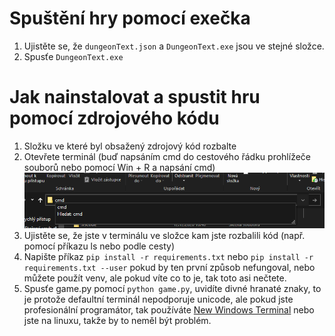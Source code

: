 # Spuštění hry pomocí exečka
1. Ujistěte se, že `dungeonText.json` a `DungeonText.exe` jsou ve stejné složce.
2. Spusťe `DungeonText.exe`

# Jak nainstalovat a spustit hru pomocí zdrojového kódu
1. Složku ve které byl obsažený zdrojový kód rozbalte
2. Otevřete terminál (buď napsáním cmd do  cestového řádku prohlížeče souborů nebo pomocí Win + R a napsání cmd) ![cmdprohlizec](cmd.png)
3. Ujistěte se, že jste v terminálu ve složce kam jste rozbalili kód (např. pomocí příkazu ls nebo podle cesty)
4. Napište příkaz `pip install -r requirements.txt` nebo `pip install -r requirements.txt --user` pokud by ten první způsob nefungoval, nebo můžete použít venv, ale pokud víte co to je, tak toto asi nečtete.
5. Spusťe game.py pomocí `python game.py`, uvidíte divné hranaté znaky, to je protože defaultní terminál nepodporuje unicode, ale pokud jste profesionální programátor, tak používáte [New Windows Terminal](https://aka.ms/terminal) nebo jste na linuxu, takže by to neměl být problém.
